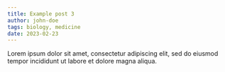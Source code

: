 ```yaml
---
title: Example post 3
author: john-doe
tags: biology, medicine
date: 2023-02-23
---
```


Lorem ipsum dolor sit amet, consectetur adipiscing elit, sed do eiusmod tempor incididunt ut labore et dolore magna aliqua.
